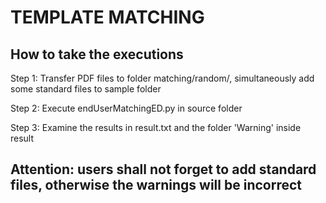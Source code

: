 # TEMPLATE MATCHING

## How to take the executions

Step 1: Transfer PDF files to folder matching/random/, simultaneously add some standard files to sample folder

Step 2: Execute endUserMatchingED.py in source folder

Step 3: Examine the results in result.txt and the folder 'Warning' inside result

## Attention: users shall not forget to add standard files, otherwise the warnings will be incorrect 
